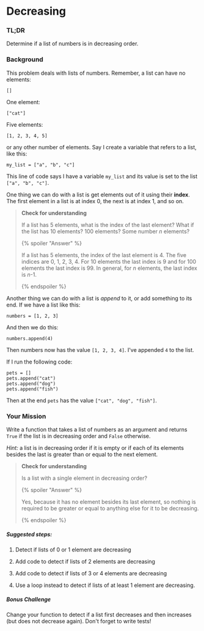 # Decreasing

### TL;DR

Determine if a list of numbers is in decreasing order.

### Background

This problem deals with lists of numbers. Remember, a list can have no
elements:

```
[]
```

One element:

```
["cat"]
```

Five elements:

```
[1, 2, 3, 4, 5]
```

or any other number of elements. Say I create a variable that refers
to a list, like this:

```
my_list = ["a", "b", "c"]
```

This line of code says I have a variable `my_list` and its value is
set to the list `["a", "b", "c"]`.

One thing we can do with a list is get elements out of it using their
**index**. The first element in a list is at index 0, the next is at
index 1, and so on.

> **Check for understanding**
>
> If a list has 5 elements, what is the index of the last element?
> What if the list has 10 elements? 100 elements? Some number *n*
> elements?
>
> {% spoiler "Answer" %}
>
> If a list has 5 elements, the index of the last element is 4. The
> five indices are 0, 1, 2, 3, 4. For 10 elements the last index is 9
> and for 100 elements the last index is 99. In general, for *n*
> elements, the last index is *n*-1.
>
> {% endspoiler %}

Another thing we can do with a list is *append* to it, or add
something to its end. If we have a list like this:

```
numbers = [1, 2, 3]
```

And then we do this:

```
numbers.append(4)
```

Then numbers now has the value `[1, 2, 3, 4]`. I've appended `4` to the list.

If I run the following code:

```
pets = []
pets.append("cat")
pets.append("dog")
pets.append("fish")
```

Then at the end `pets` has the value `["cat", "dog", "fish"]`.

### Your Mission

Write a function that takes a list of numbers as an argument and
returns `True` if the list is in decreasing order and `False`
otherwise.

*Hint:* a list is in decreasing order if it is empty or if each of its
elements besides the last is greater than or equal to the next
element.

> **Check for understanding**
>
> Is a list with a single element in decreasing order?
> 
> {% spoiler "Answer" %}
>
> Yes, because it has no element besides its last element, so nothing
> is required to be greater or equal to anything else for it to be
> decreasing.
>
> {% endspoiler %}


##### Suggested steps:

1. Detect if lists of 0 or 1 element are decreasing

2. Add code to detect if lists of 2 elements are decreasing

3. Add code to detect if lists of 3 or 4 elements are decreasing

4. Use a loop instead to detect if lists of at least 1 element are
   decreasing.

##### Bonus Challenge

Change your function to detect if a list first decreases and then
increases (but does not decrease again). Don't forget to write tests!
